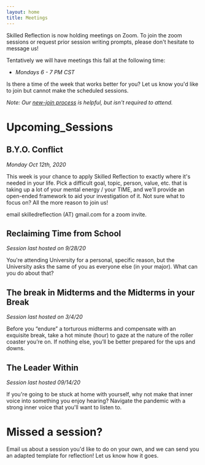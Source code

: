 ```yaml
---
layout: home
title: Meetings
---
```


Skilled Reflection is now holding meetings on Zoom. 
To join the zoom sessions or request prior session writing prompts, 
please don't hesitate to message us!

Tentatively we will have meetings this fall at the following time:  

- *Mondays 6 - 7 PM CST*

Is there a time of the week that works better for you? Let us know you'd like to join but cannot make the scheduled sessions.

*Note: Our [new-join process](membership.md) is helpful, but isn't required to attend.*

# Upcoming_Sessions  

## B.Y.O. Conflict
*Monday Oct 12th, 2020*

This week is your chance to apply Skilled Reflection to exactly where it's needed in your life. Pick a difficult goal, topic, person, value, etc. that is taking up a lot of your mental energy / your TIME, and we'll provide an open-ended framework to aid your investigation of it. Not sure what to focus on? All the more reason to join us!

email skilledreflection (AT) gmail.com for a zoom invite.

## Reclaiming Time from School  
*Session last hosted on 9/28/20*

You're attending University for a personal, specific reason, but the University asks the same of you as everyone else (in your major).
What can you do about that?

## The break in Midterms and the Midterms in your Break  
*Session last hosted on 3/4/20*

Before you “endure” a torturous midterms and compensate with an exquisite break, take a hot minute (hour) to gaze at the nature of the roller coaster you’re on. 
If nothing else, you’ll be better prepared for the ups and downs. 

## The Leader Within  

*Session last hosted 09/14/20*

If you're going to be stuck at home with yourself, why not make that inner voice into something you enjoy hearing? 
Navigate the pandemic with a strong inner voice that you'll want to listen to.


# Missed a session?
Email us about a session you'd like to do on your own, and we can send you an adapted template for reflection! Let us know how it goes.


